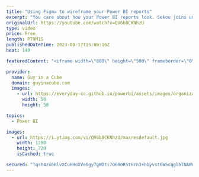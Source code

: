 ```yaml
---
title: "Using Figma to wireframe your Power BI reports"
excerpt: "You care about how your Power BI reports look. Sekou joins us to explore using Figma to wireframe your report design and get that look you want before doing all the hard work in Power BI Desktop!  Figma https://www.figma.com/  Connect with Sekou Tyler https://www.youtube.com/@SQLSekou https://www.linkedin.com/in/sekoutyler/"
originalUrl: https://youtube.com/watch?v=QV6b8CKNhzU
type: video
price: Free
length: PT9M1S
publishedDateTime: 2023-08-17T15:00:16Z
heat: 149

featuredContent: "<iframe width=\"800\" height=\"500\" frameborder=\"0\" src=\"https://www.youtube.com/embed/QV6b8CKNhzU\" allow=\"accelerometer; autoplay; encrypted-media; gyroscope; picture-in-picture\" allowfullscreen></iframe>"

provider:
  name: Guy in a Cube
  domain: guyinacube.com
  images:
    - url: https://everyday-cc.github.io/powerbi/assets/images/organizations/guyinacube.com-50x50.jpg
      width: 50
      height: 50

topics:
  - Power BI

images:
  - url: https://i.ytimg.com/vi/QV6b8CKNhzU/maxresdefault.jpg
    width: 1280
    height: 720
    isCached: true

secured: "Tqsh4zx6RlvXCuHHoXVe6gy7gWDti7O6R0R5tHrn3+bGyvst6W5cqglbTNAWdJAr9E9pJqKChxMU5PvChnJbW4ty6y7n59jQC3S4cekqEgyDEWMOQ6jVPhoabF9QbmkErxXk2cx/c+Py2EZnxIX1HR5GkeCK6uZuZc5l0LjIwAGWKrsof3dNPwSR0/xVrxGN+JyTG/YQR66u/pAWivCzJwBRiXPeH/1rKatlGDAEwPgm+88fhjIvkunWDi05uhh7TJEqyhJoS4bv55i0dZLmSpLve0dwt3vnOYUzPSaK+ZZj7O2EmvjlAGAa+PY/uzP/HFAfqL22mubornAmjCObAzTtaMsTEE1u4+E8bmFJA9ouUNV/1bZ384q6XEsS68+TbkC1BPeJFtf2H4XSGCD1rC5eQUW/KgSXd8eRWZNMklA=;ME2n0n/QF+QqghjyJNoQnQ=="
---
```


